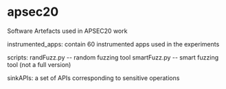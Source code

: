 # apsec20
Software Artefacts used in APSEC20 work

instrumented_apps: contain 60 instrumented apps used in the experiments

scripts:
    randFuzz.py -- random fuzzing tool
    smartFuzz.py -- smart fuzzing tool (not a full version)

sinkAPIs: a set of APIs corresponding to sensitive operations
